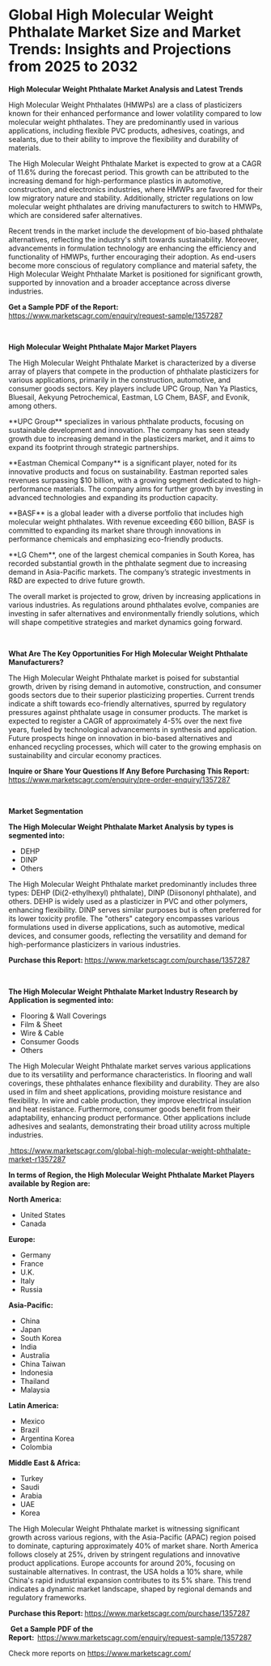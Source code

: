 <p><h1>Global High Molecular Weight Phthalate Market Size and Market Trends: Insights and Projections from 2025 to 2032</h1></p><p><strong>High Molecular Weight Phthalate Market Analysis and Latest Trends</strong></p>
<p><p>High Molecular Weight Phthalates (HMWPs) are a class of plasticizers known for their enhanced performance and lower volatility compared to low molecular weight phthalates. They are predominantly used in various applications, including flexible PVC products, adhesives, coatings, and sealants, due to their ability to improve the flexibility and durability of materials.</p><p>The High Molecular Weight Phthalate Market is expected to grow at a CAGR of 11.6% during the forecast period. This growth can be attributed to the increasing demand for high-performance plastics in automotive, construction, and electronics industries, where HMWPs are favored for their low migratory nature and stability. Additionally, stricter regulations on low molecular weight phthalates are driving manufacturers to switch to HMWPs, which are considered safer alternatives.</p><p>Recent trends in the market include the development of bio-based phthalate alternatives, reflecting the industry's shift towards sustainability. Moreover, advancements in formulation technology are enhancing the efficiency and functionality of HMWPs, further encouraging their adoption. As end-users become more conscious of regulatory compliance and material safety, the High Molecular Weight Phthalate Market is positioned for significant growth, supported by innovation and a broader acceptance across diverse industries.</p></p>
<p><strong>Get a Sample PDF of the Report:&nbsp;</strong> <a href="https://www.marketscagr.com/enquiry/request-sample/1357287?utm_campaign=3098&utm_medium=2&utm_source=Github&utm_content=ia&utm_term=02042025&utm_id=high-molecular-weight-phthalate">https://www.marketscagr.com/enquiry/request-sample/1357287</a></p>
<p>&nbsp;</p>
<p><strong>High Molecular Weight Phthalate Major Market Players</strong></p>
<p><p>The High Molecular Weight Phthalate Market is characterized by a diverse array of players that compete in the production of phthalate plasticizers for various applications, primarily in the construction, automotive, and consumer goods sectors. Key players include UPC Group, Nan Ya Plastics, Bluesail, Aekyung Petrochemical, Eastman, LG Chem, BASF, and Evonik, among others.</p><p>**UPC Group** specializes in various phthalate products, focusing on sustainable development and innovation. The company has seen steady growth due to increasing demand in the plasticizers market, and it aims to expand its footprint through strategic partnerships.</p><p>**Eastman Chemical Company** is a significant player, noted for its innovative products and focus on sustainability. Eastman reported sales revenues surpassing $10 billion, with a growing segment dedicated to high-performance materials. The company aims for further growth by investing in advanced technologies and expanding its production capacity.</p><p>**BASF** is a global leader with a diverse portfolio that includes high molecular weight phthalates. With revenue exceeding €60 billion, BASF is committed to expanding its market share through innovations in performance chemicals and emphasizing eco-friendly products.</p><p>**LG Chem**, one of the largest chemical companies in South Korea, has recorded substantial growth in the phthalate segment due to increasing demand in Asia-Pacific markets. The company’s strategic investments in R&D are expected to drive future growth.</p><p>The overall market is projected to grow, driven by increasing applications in various industries. As regulations around phthalates evolve, companies are investing in safer alternatives and environmentally friendly solutions, which will shape competitive strategies and market dynamics going forward.</p></p>
<p>&nbsp;</p>
<p><strong>What Are The Key Opportunities For High Molecular Weight Phthalate Manufacturers?</strong></p>
<p><p>The High Molecular Weight Phthalate market is poised for substantial growth, driven by rising demand in automotive, construction, and consumer goods sectors due to their superior plasticizing properties. Current trends indicate a shift towards eco-friendly alternatives, spurred by regulatory pressures against phthalate usage in consumer products. The market is expected to register a CAGR of approximately 4-5% over the next five years, fueled by technological advancements in synthesis and application. Future prospects hinge on innovation in bio-based alternatives and enhanced recycling processes, which will cater to the growing emphasis on sustainability and circular economy practices.</p></p>
<p><strong>Inquire or Share Your Questions If Any Before Purchasing This Report:</strong> <a href="https://www.marketscagr.com/enquiry/pre-order-enquiry/1357287?utm_campaign=3098&utm_medium=2&utm_source=Github&utm_content=ia&utm_term=02042025&utm_id=high-molecular-weight-phthalate">https://www.marketscagr.com/enquiry/pre-order-enquiry/1357287</a></p>
<p>&nbsp;</p>
<p><strong>Market Segmentation</strong></p>
<p><strong>The High Molecular Weight Phthalate Market Analysis by types is segmented into:</strong></p>
<p><ul><li>DEHP</li><li>DINP</li><li>Others</li></ul></p>
<p><p>The High Molecular Weight Phthalate market predominantly includes three types: DEHP (Di(2-ethylhexyl) phthalate), DINP (Diisononyl phthalate), and others. DEHP is widely used as a plasticizer in PVC and other polymers, enhancing flexibility. DINP serves similar purposes but is often preferred for its lower toxicity profile. The "others" category encompasses various formulations used in diverse applications, such as automotive, medical devices, and consumer goods, reflecting the versatility and demand for high-performance plasticizers in various industries.</p></p>
<p><strong>Purchase this Report:&nbsp;</strong><a href="https://www.marketscagr.com/purchase/1357287?utm_campaign=3098&utm_medium=2&utm_source=Github&utm_content=ia&utm_term=02042025&utm_id=high-molecular-weight-phthalate">https://www.marketscagr.com/purchase/1357287</a></p>
<p>&nbsp;</p>
<p><strong>The High Molecular Weight Phthalate Market Industry Research by Application is segmented into:</strong></p>
<p><ul><li>Flooring & Wall Coverings</li><li>Film & Sheet</li><li>Wire & Cable</li><li>Consumer Goods</li><li>Others</li></ul></p>
<p><p>The High Molecular Weight Phthalate market serves various applications due to its versatility and performance characteristics. In flooring and wall coverings, these phthalates enhance flexibility and durability. They are also used in film and sheet applications, providing moisture resistance and flexibility. In wire and cable production, they improve electrical insulation and heat resistance. Furthermore, consumer goods benefit from their adaptability, enhancing product performance. Other applications include adhesives and sealants, demonstrating their broad utility across multiple industries.</p></p>
<p><a href="https://www.marketscagr.com/global-high-molecular-weight-phthalate-market-r1357287?utm_campaign=3098&utm_medium=2&utm_source=Github&utm_content=ia&utm_term=02042025&utm_id=high-molecular-weight-phthalate">&nbsp;https://www.marketscagr.com/global-high-molecular-weight-phthalate-market-r1357287</a></p>
<p><strong>In terms of Region, the High Molecular Weight Phthalate Market Players available by Region are:</strong></p>
<p>
    <p> <strong> North America: </strong>
        <ul>
            <li>United States</li>
            <li>Canada</li>
        </ul>
        </p> 
    <p> <strong> Europe: </strong>
        <ul>
            <li>Germany</li>
            <li>France</li>
            <li>U.K.</li>
            <li>Italy</li>
            <li>Russia</li>
        </ul>
        </p> 
    <p> <strong> Asia-Pacific: </strong>
        <ul>
            <li>China</li>
            <li>Japan</li>
            <li>South Korea</li>
            <li>India</li>
            <li>Australia</li>
            <li>China Taiwan</li>
            <li>Indonesia</li>
            <li>Thailand</li>
            <li>Malaysia</li>
        </ul>
        </p> 
    <p> <strong> Latin America: </strong>
        <ul>
            <li>Mexico</li>
            <li>Brazil</li>
            <li>Argentina Korea</li>
            <li>Colombia</li>
        </ul>
        </p> 
    <p> <strong> Middle East & Africa: </strong>
        <ul>
            <li>Turkey</li>
            <li>Saudi</li>
            <li>Arabia</li>
            <li>UAE</li>
            <li>Korea</li>
        </ul>
    </p>
    </p>
<p><p>The High Molecular Weight Phthalate market is witnessing significant growth across various regions, with the Asia-Pacific (APAC) region poised to dominate, capturing approximately 40% of market share. North America follows closely at 25%, driven by stringent regulations and innovative product applications. Europe accounts for around 20%, focusing on sustainable alternatives. In contrast, the USA holds a 10% share, while China's rapid industrial expansion contributes to its 5% share. This trend indicates a dynamic market landscape, shaped by regional demands and regulatory frameworks.</p></p>
<p><strong>Purchase this Report: </strong><a href="https://www.marketscagr.com/purchase/1357287?utm_campaign=3098&utm_medium=2&utm_source=Github&utm_content=ia&utm_term=02042025&utm_id=high-molecular-weight-phthalate">https://www.marketscagr.com/purchase/1357287</a></p>
<p>&nbsp;<strong>Get a Sample PDF of the Report:&nbsp;&nbsp;</strong><a href="https://www.marketscagr.com/enquiry/request-sample/1357287?utm_campaign=3098&utm_medium=2&utm_source=Github&utm_content=ia&utm_term=02042025&utm_id=high-molecular-weight-phthalate">https://www.marketscagr.com/enquiry/request-sample/1357287</a></p>
<p><strong></strong></p>
<p>Check more reports on <a href="https://www.marketscagr.com/?utm_campaign=3098&utm_medium=2&utm_source=Github&utm_content=ia&utm_term=02042025&utm_id=high-molecular-weight-phthalate">https://www.marketscagr.com/</a></p>